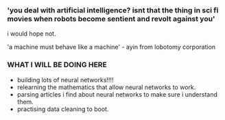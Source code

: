 ### 'you deal with artificial intelligence? isnt that the thing in sci fi movies when robots become sentient and revolt against you'
i would hope not. 

'a machine must behave like a machine' - ayin from lobotomy corporation

### WHAT I WILL BE DOING HERE 
- building lots of neural networks!!!!
- relearning the mathematics that allow neural networks to work. 
- parsing articles i find about neural networks to make sure i understand them.
- practising data cleaning to boot. 
